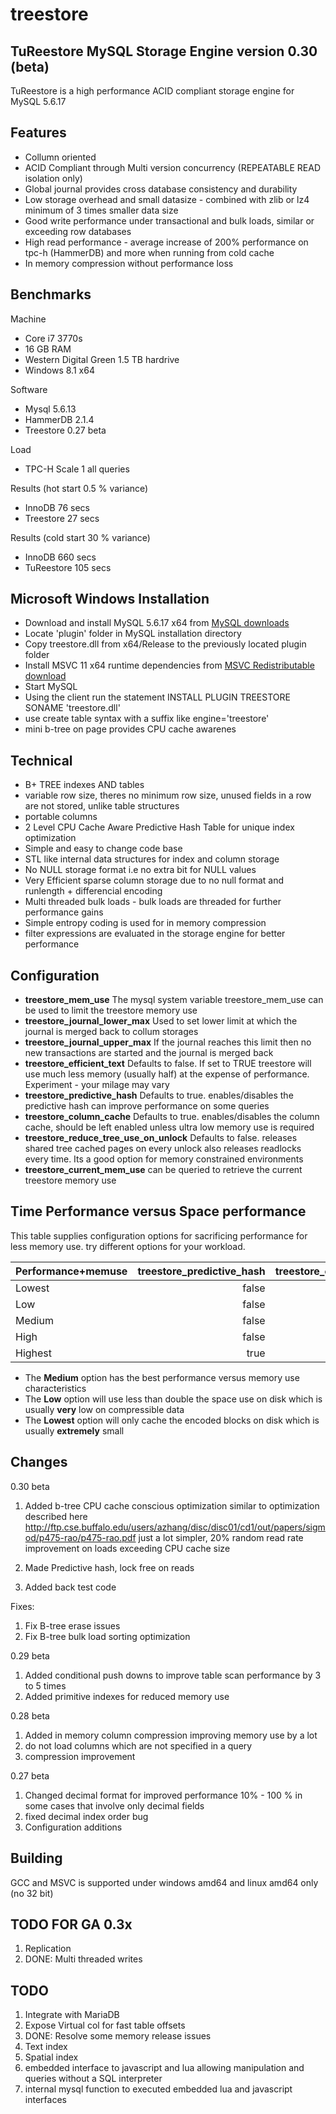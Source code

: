 treestore
=========

TuReestore MySQL Storage Engine version 0.30 (beta)
--------------------------------------------------

TuReestore is a high performance ACID compliant storage engine for MySQL 5.6.17

Features
--------

+ Collumn oriented
+ ACID Compliant through Multi version concurrency (REPEATABLE READ isolation only)
+ Global journal provides cross database consistency and durability
+ Low storage overhead and small datasize - combined with zlib or lz4 minimum of 3 times smaller data size
+ Good write performance under transactional and bulk loads, similar or exceeding row databases
+ High read performance - average increase of 200% performance on tpc-h (HammerDB) and more when running from cold cache
+ In memory compression without performance loss

Benchmarks
----------

Machine
+ Core i7 3770s 
+ 16 GB RAM
+ Western Digital Green 1.5 TB hardrive
+ Windows 8.1 x64

Software
+ Mysql 5.6.13
+ HammerDB 2.1.4
+ Treestore 0.27 beta

Load
+ TPC-H Scale 1 all queries

Results (hot start 0.5 % variance)
+ InnoDB 76 secs 
+ Treestore 27 secs

Results (cold start 30 % variance)
+ InnoDB 660 secs
+ TuReestore 105 secs

Microsoft Windows Installation
------------------------------

+ Download and install MySQL 5.6.17 x64 from [MySQL downloads](http://dev.mysql.com/downloads/mysql/)
+ Locate 'plugin' folder in MySQL installation directory
+ Copy treestore.dll from x64/Release to the previously located plugin folder
+ Install MSVC 11 x64 runtime dependencies from [MSVC Redistributable download](http://www.microsoft.com/en-za/download/details.aspx?id=30679)
+ Start MySQL
+ Using the client run the statement INSTALL PLUGIN TREESTORE SONAME 'treestore.dll'
+ use create table syntax with a suffix like engine='treestore'
+ mini b-tree on page provides CPU cache awarenes

Technical
---------

+ B+ TREE indexes AND tables
+ variable row size, theres no minimum row size, unused fields in a row are not stored, unlike table structures 
+ portable columns
+ 2 Level CPU Cache Aware Predictive Hash Table for unique index optimization
+ Simple and easy to change code base
+ STL like internal data structures for index and column storage
+ No NULL storage format i.e no extra bit for NULL values
+ Very Efficient sparse column storage due to no null format and runlength + differencial encoding
+ Multi threaded bulk loads - bulk loads are threaded for further performance gains
+ Simple entropy coding is used for in memory compression 
+ filter expressions are evaluated in the storage engine for better performance

Configuration
-------------

+ **treestore_mem_use**
The mysql system variable treestore_mem_use can be used to limit the treestore memory use
+ **treestore_journal_lower_max**
Used to set lower limit at which the journal is merged back to collum storages
+ **treestore_journal_upper_max**
If the journal reaches this limit then no new transactions are started and the journal is merged back
+ **treestore_efficient_text**
Defaults to false. If set to TRUE treestore will use much less memory (usually half) at the expense of performance. 
Experiment - your milage may vary
+ **treestore_predictive_hash**
Defaults to true. enables/disables the predictive hash can improve performance on some queries
+ **treestore_column_cache**
Defaults to true. enables/disables the column cache, should be left enabled unless ultra low memory use is required
+ **treestore_reduce_tree_use_on_unlock**
Defaults to false. releases shared tree cached pages on every unlock also releases readlocks every time. Its a good option for memory constrained environments 
+ **treestore_current_mem_use** can be queried to retrieve the current treestore memory use

Time Performance versus Space performance
-----------------------------------------

This table supplies configuration options for sacrificing performance for less memory use. try different options for your workload. 

| Performance+memuse   | treestore_predictive_hash           | treestore_column_cache  | treestore_reduce_tree_use_on_unlock  | treestore_reduce_index_tree_use_on_unlock |
| -------------------- | -----------------------------------:| ------------------------:|-------------------------------------:| -----------------------------------------:|
| Lowest               | false                               | false                    | true                                 | true                                      |
| Low                  | false                               | false                    | true                                 | false                                     |
| Medium               | false                               | true                     | true                                 | false                                     |
| High                 | false                               | true                     | false                                | false                                     |
| Highest              | true                                | true                     | false                                | false                                     |

+ The **Medium** option has the best performance versus memory use characteristics
+ The **Low** option will use less than double the space use on disk which is usually **very** low on compressible data
+ The **Lowest** option will only cache the encoded blocks on disk which is usually **extremely** small 

Changes
-------
0.30 beta

1. Added b-tree CPU cache conscious optimization 
similar to optimization described here 
http://ftp.cse.buffalo.edu/users/azhang/disc/disc01/cd1/out/papers/sigmod/p475-rao/p475-rao.pdf
just a lot simpler, 20% random read rate improvement on loads exceeding CPU cache size

2. Made Predictive hash, lock free on reads

3. Added back test code

Fixes:

1. Fix B-tree erase issues
2. Fix B-tree bulk load sorting optimization


0.29 beta

1. Added conditional push downs to improve table scan performance by 3 to 5 times
2. Added primitive indexes for reduced memory use

0.28 beta

1. Added in memory column compression improving memory use by a lot
2. do not load columns which are not specified in a query
3. compression improvement 

0.27 beta

1. Changed decimal format for improved performance 10% - 100 % in some cases that involve only decimal fields
2. fixed decimal index order bug
3. Configuration additions

Building
--------

GCC and MSVC is supported under windows amd64 and linux amd64 only (no 32 bit)


TODO FOR GA 0.3x
----------------

 1. Replication
 2. DONE: Multi threaded writes
 
TODO
----

 1. Integrate with MariaDB
 2. Expose Virtual col for fast table offsets
 3. DONE: Resolve some memory release issues
 4. Text index
 5. Spatial index
 6. embedded interface to javascript and lua allowing manipulation and queries without a SQL interpreter
 7. internal mysql function to executed embedded lua and javascript interfaces
